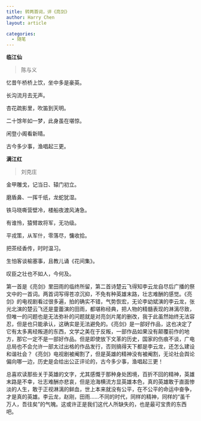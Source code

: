```yaml
---
title: 转两首词，评《亮剑》
author: Harry Chen
layout: article

categories:
  - 随笔
---
```


**临江仙**

>陈与义

忆昔午桥桥上饮，坐中多是豪英。

长沟流月去无声。

杏花疏影里，吹笛到天明。

二十馀年如一梦，此身虽在堪惊。

闲登小阁看新晴。

古今多少事，渔唱起三更。

**满江红**

>刘克庄

金甲雕戈，记当日、辕门初立。

磨盾鼻、一挥千纸，龙蛇犹湿。

铁马晓嘶营壁冷，楼船夜渡风涛急。

有谁怜，猿臂故将军，无功级。

平戎策，从军什，零落尽，慵收拾。

把茶经香传，时时温习。

生怕客谈榆塞事，且教儿诵《花间集》。

叹臣之壮也不如人，今何及。

  第一首是《亮剑》里田雨的临终所留，第二首诗楚云飞得知李云龙自尽后广播的祭文中的一首词。两首词写得苍凉沉抑，不免有种英雄末路，壮志难酬的感觉。《亮剑》的电视剧看过很多遍，拍的确实不错，气势恢宏，无论李幼斌演的李云龙，张光北演的楚云飞还是童蕾演的田雨，都堪称经典，把人物的精髓表现的淋漓尽致，但唯一的问题也是无法弥补的问题就是对亮剑片尾的删改，我于此虽然始终无法容忍，但是也只能承认，这确实是无法避免的。《亮剑》是一部好作品，这也决定了它有太多离经叛道的东西，文学之美在于反叛，一部作品如果没有颠覆前作的地方，那它一定不是一部好作品。但是即使放下文革的历史，国家的伤痕不谈，广电总局也不会允许一部太过出格的作品发行，否则搞得天下都是李云龙，还怎么建设和谐社会？《亮剑》电视剧被阉割了，但是英雄的精神没有被阉割，无论社会舆论偏向哪一边，历史是会给出公正评论的，古今多少事，渔唱起三更！

  总喜欢读那些关于英雄的文字，尤其感慨于那种身处困境，百折不回的精神，英雄末路是不幸，壮志难酬亦悲哀，但是沧海横流方显英雄本色，真的英雄敢于直面惨淡的人生，敢于正视淋漓的鲜血，世上本来就没有公平，在不公平的命运中奋争，才是真的英雄。李云龙，赵刚，田雨……不同的时代，同样的精神，同样的“虽千万人，吾往矣”的气魄。这或许正是我们这代人所缺失的，也是最可宝贵的东西吧。
